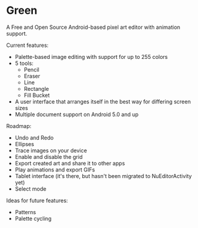 # Green
A Free and Open Source Android-based pixel art editor with animation support.

Current features:
* Palette-based image editing with support for up to 255 colors
* 5 tools:
  * Pencil
  * Eraser
  * Line
  * Rectangle
  * Fill Bucket
* A user interface that arranges itself in the best way for differing screen sizes
* Multiple document support on Android 5.0 and up

Roadmap:
* Undo and Redo
* Ellipses
* Trace images on your device
* Enable and disable the grid
* Export created art and share it to other apps
* Play animations and export GIFs
* Tablet interface (it's there, but hasn't been migrated to NuEditorActivity yet)
* Select mode

Ideas for future features:
* Patterns
* Palette cycling
